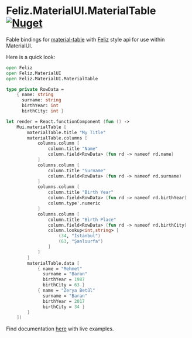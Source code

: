 ﻿# Feliz.MaterialUI.MaterialTable [![Nuget](https://img.shields.io/nuget/v/Feliz.MaterialUI.MaterialTable.svg?maxAge=0&colorB=brightgreen)](https://www.nuget.org/packages/Feliz.MaterialUI.MaterialTable)

Fable bindings for [material-table](https://github.com/mbrn/material-table) with [Feliz](https://github.com/Zaid-Ajaj/Feliz) style api for use within MaterialUI.

Here is a quick look:

```fs
open Feliz
open Feliz.MaterialUI
open Feliz.MaterialUI.MaterialTable

type private RowData =
    { name: string
      surname: string
      birthYear: int
      birthCity: int }

let render = React.functionComponent (fun () ->
    Mui.materialTable [
        materialTable.title "My Title"
        materialTable.columns [
            columns.column [
                column.title "Name"
                column.field<RowData> (fun rd -> nameof rd.name)
            ]
            columns.column [
                column.title "Surname"
                column.field<RowData> (fun rd -> nameof rd.surname)
            ]
            columns.column [
                column.title "Birth Year"
                column.field<RowData> (fun rd -> nameof rd.birthYear)
                column.type'.numeric
            ]
            columns.column [
                column.title "Birth Place"
                column.field<RowData> (fun rd -> nameof rd.birthCity)
                column.lookup<int,string> [ 
                    (34, "İstanbul")
                    (63, "Şanlıurfa") 
                ]
            ]
        ]
        materialTable.data [
            { name = "Mehmet"
              surname = "Baran"
              birthYear = 1987
              birthCity = 63 }
            { name = "Zerya Betül"
              surname = "Baran"
              birthYear = 2017
              birthCity = 34 }
        ]
    ])
```

Find documentation [here](https://shmew.github.io/Feliz.MaterialUI.MaterialTable/) with live examples.
